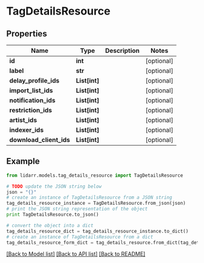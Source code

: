 # TagDetailsResource


## Properties
Name | Type | Description | Notes
------------ | ------------- | ------------- | -------------
**id** | **int** |  | [optional] 
**label** | **str** |  | [optional] 
**delay_profile_ids** | **List[int]** |  | [optional] 
**import_list_ids** | **List[int]** |  | [optional] 
**notification_ids** | **List[int]** |  | [optional] 
**restriction_ids** | **List[int]** |  | [optional] 
**artist_ids** | **List[int]** |  | [optional] 
**indexer_ids** | **List[int]** |  | [optional] 
**download_client_ids** | **List[int]** |  | [optional] 

## Example

```python
from lidarr.models.tag_details_resource import TagDetailsResource

# TODO update the JSON string below
json = "{}"
# create an instance of TagDetailsResource from a JSON string
tag_details_resource_instance = TagDetailsResource.from_json(json)
# print the JSON string representation of the object
print TagDetailsResource.to_json()

# convert the object into a dict
tag_details_resource_dict = tag_details_resource_instance.to_dict()
# create an instance of TagDetailsResource from a dict
tag_details_resource_form_dict = tag_details_resource.from_dict(tag_details_resource_dict)
```
[[Back to Model list]](../README.md#documentation-for-models) [[Back to API list]](../README.md#documentation-for-api-endpoints) [[Back to README]](../README.md)



